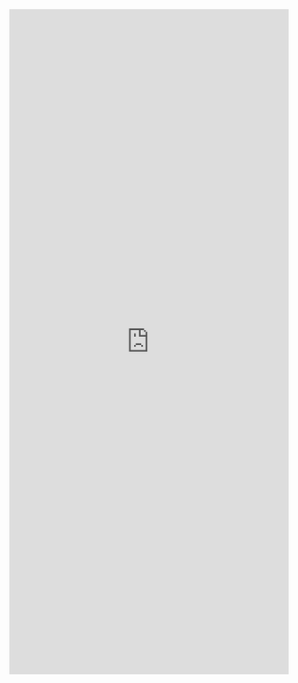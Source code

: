 <iframe src="https://insights.arcgis.com/#/embed/655dbc5ab7c7421fac6a2789b8ae69f6" width="100%" height="1200" frameborder="0"></iframe>


